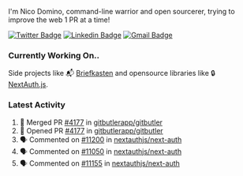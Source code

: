 
I'm Nico Domino, command-line warrior and open sourcerer, trying to improve the web 1 PR at a time!

[![Twitter Badge](https://img.shields.io/badge/-@ndom91-1ca0f1?style=flat-square&labelColor=1ca0f1&logo=twitter&logoColor=white&link=https://twitter.com/ndom91)](https://twitter.com/ndom91) [![Linkedin Badge](https://img.shields.io/badge/-ndom91-blue?style=flat-square&logo=Linkedin&logoColor=white&link=https://www.linkedin.com/in/ndom91/)](https://www.linkedin.com/in/ndom91/) [![Gmail Badge](https://img.shields.io/badge/-yo@ndo.dev-c14438?style=flat-square&logo=mail.ru&logoColor=white&link=mailto:yo@ndo.dev)](mailto:yo@ndo.dev)

### Currently Working On..

Side projects like 📬 [Briefkasten](https://briefkastenhq.com) and opensource libraries like 🔒 [NextAuth.js](https://github.com/nextauthjs/next-auth).

<!--START_SECTION_PROFILE_VIEWS:readme-info-->
<!--END_SECTION_PROFILE_VIEWS:readme-info-->

<!--START_SECTION_DAILY_COMMIT:readme-info-->
<!--END_SECTION_DAILY_COMMIT:readme-info-->

<!--START_SECTION_WEEKLY_COMMIT:readme-info-->
<!--END_SECTION_WEEKLY_COMMIT:readme-info-->

### Latest Activity

<!--START_SECTION:activity-->
1. 🎉 Merged PR [#4177](https://github.com/gitbutlerapp/gitbutler/pull/4177) in [gitbutlerapp/gitbutler](https://github.com/gitbutlerapp/gitbutler)
2. 💪 Opened PR [#4177](https://github.com/gitbutlerapp/gitbutler/pull/4177) in [gitbutlerapp/gitbutler](https://github.com/gitbutlerapp/gitbutler)
3. 🗣 Commented on [#11200](https://github.com/nextauthjs/next-auth/pull/11200#issuecomment-2187156425) in [nextauthjs/next-auth](https://github.com/nextauthjs/next-auth)
4. 🗣 Commented on [#11050](https://github.com/nextauthjs/next-auth/pull/11050#issuecomment-2187151709) in [nextauthjs/next-auth](https://github.com/nextauthjs/next-auth)
5. 🗣 Commented on [#11155](https://github.com/nextauthjs/next-auth/issues/11155#issuecomment-2187149916) in [nextauthjs/next-auth](https://github.com/nextauthjs/next-auth)
<!--END_SECTION:activity-->
